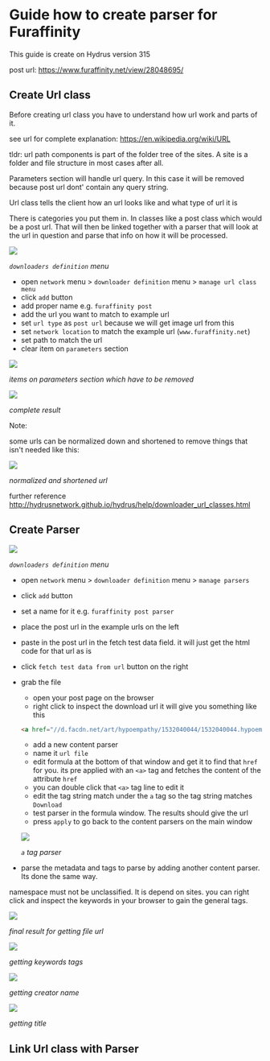 # Guide how to create parser for Furaffinity

This guide is create on Hydrus version 315

post url: https://www.furaffinity.net/view/28048695/

## Create Url class

Before creating url class you have to understand how url work and parts of it.

see url for complete explanation: https://en.wikipedia.org/wiki/URL

tldr: url path components is part of the folder tree of the sites.
A site is a folder and file structure in most cases after all.

Parameters section will handle url query. 
In this case it will be removed because post url dont' contain any query
string.

Url class tells the client how an url looks like and what type of url it is

There is categories you put them in.
In classes like a post class which would be a post url.
That will then be linked together with a parser that will look at the url in
question and parse that info on how it will be processed.

![](/guide/fa_1.png)

*`downloaders definition` menu*

- open `network` menu > `downloader definition` menu > `manage url class menu`
- click `add` button
- add proper name e.g. `furaffinity post`
- add the url you want to match to example url
- set `url type` as `post url` because we will get image url from this
- set `network location` to match the example url (`www.furaffinity.net`)
- set path to match the url
- clear item on `parameters` section

![](/guide/fa_3.png)

*items on parameters section which have to be removed*

![](/guide/fa_2.png)

*complete result*

Note:

some urls can be normalized down and shortened to remove things that isn't needed like this:

![](/guide/fa_4.png)

*normalized and shortened url*

further reference http://hydrusnetwork.github.io/hydrus/help/downloader_url_classes.html

## Create Parser

![](/guide/fa_1.png)

*`downloaders definition` menu*

- open `network` menu > `downloader definition` menu > `manage parsers`
- click `add` button
- set a name for it e.g. `furaffinity post parser`
- place the post url in the example urls on the left
- paste in the post url in the fetch test data field.
it will just get the html code for that url as is
- click `fetch test data from url` button on the right
- grab the file
  - open your post page on the browser
  - right click to inspect the download url
  it will give you something like this
  ```html
  <a href="//d.facdn.net/art/hypoempathy/1532040044/1532040044.hypoempathy_dekukun.png">Download</a>
  ```
  - add a new content parser 
  - name it `url file`
  - edit formula at the bottom of that window and get it to find that `href` for you.
  its pre applied with an `<a>` tag and fetches the content of the attribute `href`
  - you can double click that `<a>` tag line to edit it
  - edit the tag string match under the `a` tag so the tag string matches `Download`
  - test parser in the formula window. The results should give the url
  - press `apply` to go back to the content parsers on the main window

  ![](/guide/fa_5.png)

  *`a` tag parser*
- parse the metadata and tags to parse by adding another content parser. Its done the same way.

namespace must not be unclassified. It is depend on sites.
you can right click and inspect the keywords in your browser to gain the general tags.

![](/guide/fa_6.png)

*final result for getting file url*

![](/guide/fa_7.png)

*getting keywords tags*

![](/guide/fa_8.png)

*getting creator name*

![](/guide/fa_9.png)

*getting title*

## Link Url class with Parser
